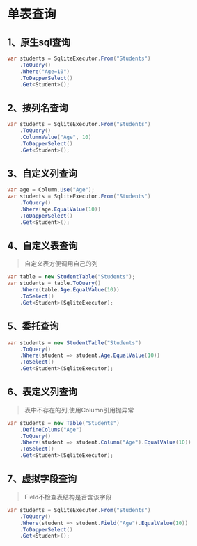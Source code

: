 # 单表查询

## 1、原生sql查询
~~~csharp
var students = SqliteExecutor.From("Students")
    .ToQuery()
    .Where("Age=10")
    .ToDapperSelect()
    .Get<Student>();
~~~

## 2、按列名查询
~~~csharp
var students = SqliteExecutor.From("Students")
    .ToQuery()
    .ColumnValue("Age", 10)
    .ToDapperSelect()
    .Get<Student>();
~~~

## 3、自定义列查询
~~~csharp
var age = Column.Use("Age");
var students = SqliteExecutor.From("Students")
    .ToQuery()
    .Where(age.EqualValue(10))
    .ToDapperSelect()
    .Get<Student>();
~~~

## 4、自定义表查询
>自定义表方便调用自己的列
~~~csharp
var table = new StudentTable("Students");
var students = table.ToQuery()
    .Where(table.Age.EqualValue(10))
    .ToSelect()
    .Get<Student>(SqliteExecutor);
~~~

## 5、委托查询
~~~csharp
var students = new StudentTable("Students")
    .ToQuery()
    .Where(student => student.Age.EqualValue(10))
    .ToSelect()
    .Get<Student>(SqliteExecutor);
~~~

## 6、表定义列查询
>表中不存在的列,使用Column引用抛异常
~~~csharp
var students = new Table("Students")
    .DefineColums("Age")
    .ToQuery()
    .Where(student => student.Column("Age").EqualValue(10))
    .ToSelect()
    .Get<Student>(SqliteExecutor);
~~~

## 7、虚拟字段查询
>Field不检查表结构是否含该字段
~~~csharp
var students = SqliteExecutor.From("Students")
    .ToQuery()
    .Where(student => student.Field("Age").EqualValue(10))
    .ToDapperSelect()
    .Get<Student>();
~~~
